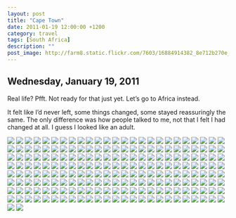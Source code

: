 ```yaml
---
layout: post
title: "Cape Town"
date: 2011-01-19 12:00:00 +1200
category: travel
tags: [South Africa]
description: ""
post_image: http://farm8.static.flickr.com/7603/16884914382_8e712b270e_o.jpg
---
```

Wednesday, January 19, 2011
---------------------------

Real life? Pfft. Not ready for that just yet. Let’s go to Africa
instead.

It felt like I’d never left, some things changed, some stayed
reassuringly the same. The only difference was how people talked to me,
not that I felt I had changed at all. I guess I looked like an adult.

[![](http://farm3.static.flickr.com/2883/9542732549_86be0ca709_c.jpg)](http://farm3.static.flickr.com/2883/9542732549_17ba919457_o.jpg)
[![](http://farm8.static.flickr.com/7348/9542733567_58bceb8139_c.jpg)](http://farm8.static.flickr.com/7348/9542733567_fa8df7ea1e_o.jpg)
[![](http://farm4.static.flickr.com/3795/9545523618_fcf8dd0cb8_c.jpg)](http://farm4.static.flickr.com/3795/9545523618_1899d7d316_o.jpg)
[![](http://farm3.static.flickr.com/2818/9545524286_96619b39b8_c.jpg)](http://farm3.static.flickr.com/2818/9545524286_11773458e9_o.jpg)
[![](http://farm3.static.flickr.com/2839/9545525132_7d37bb5e80_c.jpg)](http://farm3.static.flickr.com/2839/9545525132_ccd21d2af0_o.jpg)
[![](http://farm6.static.flickr.com/5338/9545525828_3742de7218_c.jpg)](http://farm6.static.flickr.com/5338/9545525828_4fcc445081_o.jpg)
[![](http://farm8.static.flickr.com/7329/9545526594_3c4f99ebd2_c.jpg)](http://farm8.static.flickr.com/7329/9545526594_ca108b428b_o.jpg)
[![](http://farm6.static.flickr.com/5524/9542737953_37a8ae2fe6_c.jpg)](http://farm6.static.flickr.com/5524/9542737953_f0c59da58d_o.jpg)
[![](http://farm6.static.flickr.com/5504/9542738683_7c5520c1a9_c.jpg)](http://farm6.static.flickr.com/5504/9542738683_bec2abb3cc_o.jpg)
[![](http://farm6.static.flickr.com/5464/9545528680_f9cb1933e4_c.jpg)](http://farm6.static.flickr.com/5464/9545528680_1ba0c0dae7_o.jpg)
[![](http://farm4.static.flickr.com/3696/9542739923_34b5abf64c_c.jpg)](http://farm4.static.flickr.com/3696/9542739923_6b53a26b07_o.jpg)
[![](http://farm3.static.flickr.com/2885/9542740667_13de24d52b_c.jpg)](http://farm3.static.flickr.com/2885/9542740667_8b0d647f53_o.jpg)
[![](http://farm8.static.flickr.com/7299/9542741299_b1d7d08713_c.jpg)](http://farm8.static.flickr.com/7299/9542741299_345f4ec08d_o.jpg)
[![](http://farm4.static.flickr.com/3688/9542742167_c59575fd4d_c.jpg)](http://farm4.static.flickr.com/3688/9542742167_8df98fa38f_o.jpg)
[![](http://farm4.static.flickr.com/3742/9545532384_d8b31b5a78_c.jpg)](http://farm4.static.flickr.com/3742/9545532384_271047c075_o.jpg)
[![](http://farm6.static.flickr.com/5483/9545533424_ed74e57190_c.jpg)](http://farm6.static.flickr.com/5483/9545533424_ecd404d906_o.jpg)
[![](http://farm3.static.flickr.com/2824/9545534082_78ccde5eea_c.jpg)](http://farm3.static.flickr.com/2824/9545534082_6f47dd339e_o.jpg)
[![](http://farm4.static.flickr.com/3738/9542745111_edf0914bd4_c.jpg)](http://farm4.static.flickr.com/3738/9542745111_5077807999_o.jpg)
[![](http://farm6.static.flickr.com/5328/9545535452_67ce14b978_c.jpg)](http://farm6.static.flickr.com/5328/9545535452_e0207e53a5_o.jpg)
[![](http://farm6.static.flickr.com/5506/9542746369_c7296d19b5_c.jpg)](http://farm6.static.flickr.com/5506/9542746369_46875362e3_o.jpg)
[![](http://farm6.static.flickr.com/5459/9542747143_9c73b4f20e_c.jpg)](http://farm6.static.flickr.com/5459/9542747143_955cb010d7_o.jpg)
[![](http://farm6.static.flickr.com/5472/9545537428_b5861d202b_c.jpg)](http://farm6.static.flickr.com/5472/9545537428_c575dd9332_o.jpg)
[![](http://farm6.static.flickr.com/5517/9545538030_d44b4e493a_c.jpg)](http://farm6.static.flickr.com/5517/9545538030_f7a213ea91_o.jpg)
[![](http://farm8.static.flickr.com/7425/9545538512_d15c1b545c_c.jpg)](http://farm8.static.flickr.com/7425/9545538512_bda272da8b_o.jpg)
[![](http://farm8.static.flickr.com/7408/9545538896_89d65d2c6b_c.jpg)](http://farm8.static.flickr.com/7408/9545538896_6d574aa5b7_o.jpg)
[![](http://farm8.static.flickr.com/7298/9542749775_1773be23c8_c.jpg)](http://farm8.static.flickr.com/7298/9542749775_30bb496923_o.jpg)
[![](http://farm3.static.flickr.com/2826/9542750605_c7a050067b_c.jpg)](http://farm3.static.flickr.com/2826/9542750605_4507a0aeb0_o.jpg)
[![](http://farm4.static.flickr.com/3801/9545541248_ee73609c91_c.jpg)](http://farm4.static.flickr.com/3801/9545541248_4e23771de3_o.jpg)
[![](http://farm4.static.flickr.com/3721/9545541842_feac9ce538_c.jpg)](http://farm4.static.flickr.com/3721/9545541842_3f057af399_o.jpg)
[![](http://farm4.static.flickr.com/3730/9542752723_02a5302079_c.jpg)](http://farm4.static.flickr.com/3730/9542752723_595bb09368_o.jpg)
[![](http://farm8.static.flickr.com/7347/9542753471_d98b3a20bf_c.jpg)](http://farm8.static.flickr.com/7347/9542753471_37d669b4e9_o.jpg)
[![](http://farm6.static.flickr.com/5331/9545544122_77579b3963_c.jpg)](http://farm6.static.flickr.com/5331/9545544122_ddf6d6a3b8_o.jpg)
[![](http://farm6.static.flickr.com/5523/9545545080_f5b3beeb9a_c.jpg)](http://farm6.static.flickr.com/5523/9545545080_3bf8cfef71_o.jpg)
[![](http://farm4.static.flickr.com/3724/9545545774_079467c3b5_c.jpg)](http://farm4.static.flickr.com/3724/9545545774_d809806c97_o.jpg)
[![](http://farm4.static.flickr.com/3797/9542756473_eaf626ffcb_c.jpg)](http://farm4.static.flickr.com/3797/9542756473_a6d988f1de_o.jpg)
[![](http://farm8.static.flickr.com/7342/9545547142_08906b8c9b_c.jpg)](http://farm8.static.flickr.com/7342/9545547142_6d96d39803_o.jpg)
[![](http://farm8.static.flickr.com/7295/9542757981_81726398c7_c.jpg)](http://farm8.static.flickr.com/7295/9542757981_0447fbfbc8_o.jpg)
[![](http://farm6.static.flickr.com/5519/9542758523_0ff145b08a_c.jpg)](http://farm6.static.flickr.com/5519/9542758523_570186ec89_o.jpg)
[![](http://farm4.static.flickr.com/3800/9545549096_6c686a6ae5_c.jpg)](http://farm4.static.flickr.com/3800/9545549096_b96f5992ab_o.jpg)
[![](http://farm4.static.flickr.com/3772/9545549836_98941ca563_c.jpg)](http://farm4.static.flickr.com/3772/9545549836_39bbf66d74_o.jpg)
[![](http://farm3.static.flickr.com/2838/9542760503_b9afb339c4_c.jpg)](http://farm3.static.flickr.com/2838/9542760503_996ea20b3b_o.jpg)
[![](http://farm6.static.flickr.com/5517/9542761177_9948e1c564_c.jpg)](http://farm6.static.flickr.com/5517/9542761177_cfccf94864_o.jpg)
[![](http://farm4.static.flickr.com/3683/9545552064_1dc2b4eb6c_c.jpg)](http://farm4.static.flickr.com/3683/9545552064_620541cf68_o.jpg)
[![](http://farm8.static.flickr.com/7298/9545553194_f1f4f28be8_c.jpg)](http://farm8.static.flickr.com/7298/9545553194_a713d6bb53_o.jpg)
[![](http://farm6.static.flickr.com/5339/9545554572_0911ebffd1_c.jpg)](http://farm6.static.flickr.com/5339/9545554572_1f39d23a1b_o.jpg)
[![](http://farm4.static.flickr.com/3700/9542765775_569a8e44ae_c.jpg)](http://farm4.static.flickr.com/3700/9542765775_9c2c3bd1a4_o.jpg)
[![](http://farm8.static.flickr.com/7324/9545556466_c28f598e7d_c.jpg)](http://farm8.static.flickr.com/7324/9545556466_ce3226bbab_o.jpg)
[![](http://farm4.static.flickr.com/3788/9545557220_efedf2155a_c.jpg)](http://farm4.static.flickr.com/3788/9545557220_5b934a6d09_o.jpg)
[![](http://farm8.static.flickr.com/7457/9545558274_662de62d1c_c.jpg)](http://farm8.static.flickr.com/7457/9545558274_d16421e1b5_o.jpg)
[![](http://farm6.static.flickr.com/5332/9545559000_b3654bb761_c.jpg)](http://farm6.static.flickr.com/5332/9545559000_e93b4b5389_o.jpg)
[![](http://farm8.static.flickr.com/7377/9545559440_c26f5c662c_c.jpg)](http://farm8.static.flickr.com/7377/9545559440_b94596ed87_o.jpg)
[![](http://farm3.static.flickr.com/2883/9545559882_371d6c3dd6_c.jpg)](http://farm3.static.flickr.com/2883/9545559882_c6a672c816_o.jpg)
[![](http://farm3.static.flickr.com/2807/9542770923_95a560f009_c.jpg)](http://farm3.static.flickr.com/2807/9542770923_d4a45c7edc_o.jpg)
[![](http://farm3.static.flickr.com/2840/9545561582_4241747ae9_c.jpg)](http://farm3.static.flickr.com/2840/9545561582_a32a065e01_o.jpg)
[![](http://farm3.static.flickr.com/2813/9542772487_f35b9e8575_c.jpg)](http://farm3.static.flickr.com/2813/9542772487_4843ce6477_o.jpg)
[![](http://farm6.static.flickr.com/5536/9545563180_045e10d6e4_c.jpg)](http://farm6.static.flickr.com/5536/9545563180_a3f3c02a6c_o.jpg)
[![](http://farm8.static.flickr.com/7415/9545563998_a3c7f57b0a_c.jpg)](http://farm8.static.flickr.com/7415/9545563998_33ff82c9df_o.jpg)
[![](http://farm4.static.flickr.com/3709/9542774883_eca77fdfd1_c.jpg)](http://farm4.static.flickr.com/3709/9542774883_6581fa0eee_o.jpg)
[![](http://farm3.static.flickr.com/2807/9542775509_cd276859c7_c.jpg)](http://farm3.static.flickr.com/2807/9542775509_2c72e6965f_o.jpg)
[![](http://farm8.static.flickr.com/7337/9542776433_504ce754fe_c.jpg)](http://farm8.static.flickr.com/7337/9542776433_93f127d700_o.jpg)
[![](http://farm4.static.flickr.com/3761/9542777057_cb9658d3c1_c.jpg)](http://farm4.static.flickr.com/3761/9542777057_7c79e27fbb_o.jpg)
[![](http://farm8.static.flickr.com/7358/9545567716_9f86d237e4_c.jpg)](http://farm8.static.flickr.com/7358/9545567716_37d37f6071_o.jpg)
[![](http://farm6.static.flickr.com/5441/9545568514_06045661cd_c.jpg)](http://farm6.static.flickr.com/5441/9545568514_63c761d01e_o.jpg)
[![](http://farm4.static.flickr.com/3743/9542779197_36d8e1f4f4_c.jpg)](http://farm4.static.flickr.com/3743/9542779197_096fc92cb0_o.jpg)
[![](http://farm4.static.flickr.com/3770/9545570066_e6dc456506_c.jpg)](http://farm4.static.flickr.com/3770/9545570066_8c6a3a260c_o.jpg)
[![](http://farm3.static.flickr.com/2835/9545570698_cddba0575d_c.jpg)](http://farm3.static.flickr.com/2835/9545570698_4aa6923835_o.jpg)
[![](http://farm8.static.flickr.com/7438/9542781827_81165c649f_c.jpg)](http://farm8.static.flickr.com/7438/9542781827_b03f3c6bd3_o.jpg)
[![](http://farm6.static.flickr.com/5329/9545572636_f40dbe6e5e_c.jpg)](http://farm6.static.flickr.com/5329/9545572636_24433e8cc1_o.jpg)
[![](http://farm6.static.flickr.com/5348/9545573232_20bfabf287_c.jpg)](http://farm6.static.flickr.com/5348/9545573232_942c6cb3b2_o.jpg)
[![](http://farm8.static.flickr.com/7410/9545573982_3dd37e2e40_c.jpg)](http://farm8.static.flickr.com/7410/9545573982_51186d8b99_o.jpg)
[![](http://farm6.static.flickr.com/5467/9545574836_c3eac9eebb_c.jpg)](http://farm6.static.flickr.com/5467/9545574836_cb0915f17d_o.jpg)
[![](http://farm6.static.flickr.com/5461/9542785745_57ac8a9c6e_c.jpg)](http://farm6.static.flickr.com/5461/9542785745_ccfa32101b_o.jpg)
[![](http://farm4.static.flickr.com/3794/9542786451_5bd050c619_c.jpg)](http://farm4.static.flickr.com/3794/9542786451_13b3a90650_o.jpg)
[![](http://farm4.static.flickr.com/3741/9545576834_61dfd08749_c.jpg)](http://farm4.static.flickr.com/3741/9545576834_4bc633263c_o.jpg)
[![](http://farm6.static.flickr.com/5446/9545577302_f640077480_c.jpg)](http://farm6.static.flickr.com/5446/9545577302_c1e33e1ff4_o.jpg)
[![](http://farm4.static.flickr.com/3781/9545578154_605afd0f3d_c.jpg)](http://farm4.static.flickr.com/3781/9545578154_206b97e75d_o.jpg)
[![](http://farm3.static.flickr.com/2810/9542788619_76b69dfb78_c.jpg)](http://farm3.static.flickr.com/2810/9542788619_3c37a3ccc4_o.jpg)
[![](http://farm4.static.flickr.com/3767/9545579340_e82225cc0a_c.jpg)](http://farm4.static.flickr.com/3767/9545579340_3439029189_o.jpg)
[![](http://farm8.static.flickr.com/7361/9542801129_93fc639dc6_c.jpg)](http://farm8.static.flickr.com/7361/9542801129_4c1eae278a_o.jpg)
[![](http://farm6.static.flickr.com/5456/9542803269_a2de8d55ce_c.jpg)](http://farm6.static.flickr.com/5456/9542803269_e0f3459ed8_o.jpg)
[![](http://farm3.static.flickr.com/2835/9545594164_ce14a1d062_c.jpg)](http://farm3.static.flickr.com/2835/9545594164_263e831af4_o.jpg)
[![](http://farm4.static.flickr.com/3713/9542805261_30c3b4e488_c.jpg)](http://farm4.static.flickr.com/3713/9542805261_9abfa90f9c_o.jpg)
[![](http://farm4.static.flickr.com/3678/9545596158_3ab2b7e774_c.jpg)](http://farm4.static.flickr.com/3678/9545596158_18b72a942a_o.jpg)
[![](http://farm4.static.flickr.com/3704/9545597300_2e21ff5c6c_c.jpg)](http://farm4.static.flickr.com/3704/9545597300_925da69a59_o.jpg)
[![](http://farm3.static.flickr.com/2861/9542808827_e31601525b_c.jpg)](http://farm3.static.flickr.com/2861/9542808827_40529d37d1_o.jpg)
[![](http://farm3.static.flickr.com/2864/9545601066_d9ec0b1659_c.jpg)](http://farm3.static.flickr.com/2864/9545601066_795fbf35c0_o.jpg)
[![](http://farm4.static.flickr.com/3731/9542812785_40815d4d5a_c.jpg)](http://farm4.static.flickr.com/3731/9542812785_2ed6323933_o.jpg)
[![](http://farm4.static.flickr.com/3821/9542814493_2b3d9aebec_c.jpg)](http://farm4.static.flickr.com/3821/9542814493_b5375b26dd_o.jpg)
[![](http://farm4.static.flickr.com/3729/9542816035_87cc0fa311_c.jpg)](http://farm4.static.flickr.com/3729/9542816035_74aa2eb4e8_o.jpg)
[![](http://farm4.static.flickr.com/3791/9545607466_c37bb32550_c.jpg)](http://farm4.static.flickr.com/3791/9545607466_59eb7da03f_o.jpg)
[![](http://farm6.static.flickr.com/5489/9542818225_d77ba4d087_c.jpg)](http://farm6.static.flickr.com/5489/9542818225_f7c4a2f2d8_o.jpg)
[![](http://farm3.static.flickr.com/2878/9545610396_a5e59a7f39_c.jpg)](http://farm3.static.flickr.com/2878/9545610396_bce072c8be_o.jpg)
[![](http://farm3.static.flickr.com/2872/9542821965_7f28c72cca_c.jpg)](http://farm3.static.flickr.com/2872/9542821965_90df481565_o.jpg)
[![](http://farm8.static.flickr.com/7333/9542823351_58f53f13d9_c.jpg)](http://farm8.static.flickr.com/7333/9542823351_24fe45b423_o.jpg)
[![](http://farm8.static.flickr.com/7447/9545614508_d461acb221_c.jpg)](http://farm8.static.flickr.com/7447/9545614508_187337ecd5_o.jpg)
[![](http://farm6.static.flickr.com/5455/9542825207_ebc631f277_c.jpg)](http://farm6.static.flickr.com/5455/9542825207_6a23c83df2_o.jpg)
[![](http://farm8.static.flickr.com/7332/9545616338_7bca0d3fa5_c.jpg)](http://farm8.static.flickr.com/7332/9545616338_1d899a1328_o.jpg)
[![](http://farm4.static.flickr.com/3730/9545617620_8237e47cc4_c.jpg)](http://farm4.static.flickr.com/3730/9545617620_be5cfb6b8d_o.jpg)
[![](http://farm8.static.flickr.com/7284/9542828913_f34561f4b0_c.jpg)](http://farm8.static.flickr.com/7284/9542828913_23c235fd6f_o.jpg)
[![](http://farm8.static.flickr.com/7367/9545620666_b5e2dca059_c.jpg)](http://farm8.static.flickr.com/7367/9545620666_8f324eb14d_o.jpg)
[![](http://farm3.static.flickr.com/2877/9545622058_a3679906f3_c.jpg)](http://farm3.static.flickr.com/2877/9545622058_70bd9148ea_o.jpg)
[![](http://farm8.static.flickr.com/7394/9545623380_bde4b6b866_c.jpg)](http://farm8.static.flickr.com/7394/9545623380_04cfc8eb1f_o.jpg)
[![](http://farm4.static.flickr.com/3691/9545624284_f62e67133a_c.jpg)](http://farm4.static.flickr.com/3691/9545624284_7e86a74c3e_o.jpg)
[![](http://farm8.static.flickr.com/7391/9545625570_35f56800f4_c.jpg)](http://farm8.static.flickr.com/7391/9545625570_2e9866e4ea_o.jpg)
[![](http://farm8.static.flickr.com/7412/9542836903_2f88bd96eb_c.jpg)](http://farm8.static.flickr.com/7412/9542836903_d582b0c47f_o.jpg)
[![](http://farm6.static.flickr.com/5324/9542838063_288e2fd6ff_c.jpg)](http://farm6.static.flickr.com/5324/9542838063_c71bdfa515_o.jpg)
[![](http://farm6.static.flickr.com/5340/9545628782_755e512fb1_c.jpg)](http://farm6.static.flickr.com/5340/9545628782_0e6828b0c5_o.jpg)
[![](http://farm4.static.flickr.com/3793/9545629984_1953ff854d_c.jpg)](http://farm4.static.flickr.com/3793/9545629984_4123cf38f9_o.jpg)
[![](http://farm3.static.flickr.com/2854/9542840955_9e298bd4eb_c.jpg)](http://farm3.static.flickr.com/2854/9542840955_63dc44a35e_o.jpg)
[![](http://farm4.static.flickr.com/3802/9542841845_603c7c6df4_c.jpg)](http://farm4.static.flickr.com/3802/9542841845_7f727639c7_o.jpg)
[![](http://farm8.static.flickr.com/7347/9545632882_25fe485e0c_c.jpg)](http://farm8.static.flickr.com/7347/9545632882_a5dfd27898_o.jpg)
[![](http://farm6.static.flickr.com/5332/9542844185_69522d864f_c.jpg)](http://farm6.static.flickr.com/5332/9542844185_0b19973810_o.jpg)
[![](http://farm3.static.flickr.com/2808/9542845049_b368c59269_c.jpg)](http://farm3.static.flickr.com/2808/9542845049_bb49f6f022_o.jpg)
[![](http://farm6.static.flickr.com/5500/9545637196_36b09d1c4f_c.jpg)](http://farm6.static.flickr.com/5500/9545637196_c98a500c7b_o.jpg)
[![](http://farm6.static.flickr.com/5445/9545638674_6d43bfc0d6_c.jpg)](http://farm6.static.flickr.com/5445/9545638674_d360515597_o.jpg)
[![](http://farm8.static.flickr.com/7330/9545640002_bdbacc4da7_c.jpg)](http://farm8.static.flickr.com/7330/9545640002_a5f3a8b6d3_o.jpg)
[![](http://farm3.static.flickr.com/2809/9545641436_749038cc82_c.jpg)](http://farm3.static.flickr.com/2809/9545641436_eb98b33638_o.jpg)
[![](http://farm3.static.flickr.com/2894/9545643302_a6b5630147_c.jpg)](http://farm3.static.flickr.com/2894/9545643302_7149946602_o.jpg)
[![](http://farm8.static.flickr.com/7368/9542855417_f17ff00586_c.jpg)](http://farm8.static.flickr.com/7368/9542855417_69004d9331_o.jpg)
[![](http://farm3.static.flickr.com/2883/9545647232_3364b8b326_c.jpg)](http://farm3.static.flickr.com/2883/9545647232_bcee3caa47_o.jpg)
[![](http://farm6.static.flickr.com/5496/9542859105_563b873774_c.jpg)](http://farm6.static.flickr.com/5496/9542859105_551a76260f_o.jpg)
[![](http://farm4.static.flickr.com/3798/9545650980_d5b4cf4e8e_c.jpg)](http://farm4.static.flickr.com/3798/9545650980_1b0a051642_o.jpg)
[![](http://farm6.static.flickr.com/5453/9545652464_85485a9f3f_c.jpg)](http://farm6.static.flickr.com/5453/9545652464_9a82781df6_o.jpg)
[![](http://farm4.static.flickr.com/3693/9546388938_de7a35b0fb_c.jpg)](http://farm4.static.flickr.com/3693/9546388938_c141a329a3_o.jpg)
[![](http://farm3.static.flickr.com/2887/9543599109_01293d0809_c.jpg)](http://farm3.static.flickr.com/2887/9543599109_ac765a1efe_o.jpg)
[![](http://farm8.static.flickr.com/7311/9543599693_2da6c1876f_c.jpg)](http://farm8.static.flickr.com/7311/9543599693_8d1449f1e4_o.jpg)
[![](http://farm4.static.flickr.com/3798/9543600523_639bccc362_c.jpg)](http://farm4.static.flickr.com/3798/9543600523_5a5f88a6e4_o.jpg)
[![](http://farm4.static.flickr.com/3791/9546391710_fc4e987144_c.jpg)](http://farm4.static.flickr.com/3791/9546391710_218356a034_o.jpg)
[![](http://farm8.static.flickr.com/7408/9546392426_842c26e9a5_c.jpg)](http://farm8.static.flickr.com/7408/9546392426_60848a4d43_o.jpg)
[![](http://farm4.static.flickr.com/3734/9546393340_8e498d2f49_c.jpg)](http://farm4.static.flickr.com/3734/9546393340_506a6dc388_o.jpg)
[![](http://farm6.static.flickr.com/5329/9546394384_edb8781335_c.jpg)](http://farm6.static.flickr.com/5329/9546394384_b0f6572372_o.jpg)
[![](http://farm3.static.flickr.com/2817/9546394934_633e34ba9b_c.jpg)](http://farm3.static.flickr.com/2817/9546394934_fff1c92fb2_o.jpg)
[![](http://farm4.static.flickr.com/3757/9543605237_55c57d59a2_c.jpg)](http://farm4.static.flickr.com/3757/9543605237_f8f6600c0f_o.jpg)
[![](http://farm3.static.flickr.com/2843/9543606001_7f2e50d3dd_c.jpg)](http://farm3.static.flickr.com/2843/9543606001_02b5bfec37_o.jpg)
[![](http://farm4.static.flickr.com/3786/9546396886_a87f63fc65_c.jpg)](http://farm4.static.flickr.com/3786/9546396886_70683e2387_o.jpg)
[![](http://farm6.static.flickr.com/5481/9546397582_5d8c027f82_c.jpg)](http://farm6.static.flickr.com/5481/9546397582_d689a25bc2_o.jpg)
[![](http://farm8.static.flickr.com/7339/9546398326_7bea0f84bf_c.jpg)](http://farm8.static.flickr.com/7339/9546398326_002dcb1271_o.jpg)
[![](http://farm8.static.flickr.com/7408/9546399168_3bb783dd1a_c.jpg)](http://farm8.static.flickr.com/7408/9546399168_7fbe307dba_o.jpg)
[![](http://farm4.static.flickr.com/3667/9546400314_0a1cae1cdb_c.jpg)](http://farm4.static.flickr.com/3667/9546400314_580de7e91f_o.jpg)
[![](http://farm4.static.flickr.com/3676/9543610847_2f1e2aaa22_c.jpg)](http://farm4.static.flickr.com/3676/9543610847_cf29751e18_o.jpg)
[![](http://farm4.static.flickr.com/3671/9543611307_a9a945eebb_c.jpg)](http://farm4.static.flickr.com/3671/9543611307_5f7c5f427d_o.jpg)
[![](http://farm6.static.flickr.com/5463/9546402474_2777d1a09a_c.jpg)](http://farm6.static.flickr.com/5463/9546402474_e9992f9d04_o.jpg)
[![](http://farm4.static.flickr.com/3755/9546403006_d72731a5d1_c.jpg)](http://farm4.static.flickr.com/3755/9546403006_75bb17f826_o.jpg)
[![](http://farm4.static.flickr.com/3735/9543613215_c742e71727_c.jpg)](http://farm4.static.flickr.com/3735/9543613215_301ea2fd07_o.jpg)
[![](http://farm4.static.flickr.com/3733/9546404336_be6ca988e5_c.jpg)](http://farm4.static.flickr.com/3733/9546404336_45a1fede91_o.jpg)
[![](http://farm6.static.flickr.com/5328/9543614533_aec333f725_c.jpg)](http://farm6.static.flickr.com/5328/9543614533_b25da7b1f2_o.jpg)
[![](http://farm6.static.flickr.com/5462/9543615245_3cef6bb97e_c.jpg)](http://farm6.static.flickr.com/5462/9543615245_40c0f36c5f_o.jpg)
[![](http://farm4.static.flickr.com/3741/9546406602_e0a0423809_c.jpg)](http://farm4.static.flickr.com/3741/9546406602_5c29f443e5_o.jpg)
[![](http://farm4.static.flickr.com/3752/9546407194_a1a9e7f379_c.jpg)](http://farm4.static.flickr.com/3752/9546407194_950d17c859_o.jpg)
[![](http://farm6.static.flickr.com/5538/9546408040_25c87d140e_c.jpg)](http://farm6.static.flickr.com/5538/9546408040_dc70e82cb2_o.jpg)
[![](http://farm6.static.flickr.com/5475/9543618273_db387d0075_c.jpg)](http://farm6.static.flickr.com/5475/9543618273_41014f921e_o.jpg)
[![](http://farm8.static.flickr.com/7411/9543618785_1ba402a1bd_c.jpg)](http://farm8.static.flickr.com/7411/9543618785_05c8efec82_o.jpg)
[![](http://farm4.static.flickr.com/3791/9543619581_bd517ff7ab_c.jpg)](http://farm4.static.flickr.com/3791/9543619581_b19616acb8_o.jpg)
[![](http://farm6.static.flickr.com/5490/9546410846_6014f97572_c.jpg)](http://farm6.static.flickr.com/5490/9546410846_4258328591_o.jpg)
[![](http://farm6.static.flickr.com/5527/9546411744_206927404d_c.jpg)](http://farm6.static.flickr.com/5527/9546411744_0e2b27a21d_o.jpg)
[![](http://farm8.static.flickr.com/7430/9546412182_f3f575d2ff_c.jpg)](http://farm8.static.flickr.com/7430/9546412182_fa1b7d2c3a_o.jpg)
[![](http://farm6.static.flickr.com/5499/9543622073_4911dc2c9a_c.jpg)](http://farm6.static.flickr.com/5499/9543622073_69dd10953e_o.jpg)
[![](http://farm4.static.flickr.com/3757/9543622483_9515e40ee3_c.jpg)](http://farm4.static.flickr.com/3757/9543622483_30d5aedf47_o.jpg)
[![](http://farm4.static.flickr.com/3816/9546413636_2a151ccde8_c.jpg)](http://farm4.static.flickr.com/3816/9546413636_d5cd596598_o.jpg)
[![](http://farm8.static.flickr.com/7405/9543623463_92aa2296d4_c.jpg)](http://farm8.static.flickr.com/7405/9543623463_18777438ab_o.jpg)
[![](http://farm6.static.flickr.com/5461/9543624027_52568ca197_c.jpg)](http://farm6.static.flickr.com/5461/9543624027_9af9e572f2_o.jpg)
[![](http://farm6.static.flickr.com/5448/9546415038_71e063efec_c.jpg)](http://farm6.static.flickr.com/5448/9546415038_cfdc019802_o.jpg)
[![](http://farm4.static.flickr.com/3786/9543624799_6a0096f7e7_c.jpg)](http://farm4.static.flickr.com/3786/9543624799_016c8dc848_o.jpg)
[![](http://farm6.static.flickr.com/5545/9546415840_6665115c1d_c.jpg)](http://farm6.static.flickr.com/5545/9546415840_aaebd2035d_o.jpg)
[![](http://farm8.static.flickr.com/7386/9546416254_a4155e5245_c.jpg)](http://farm8.static.flickr.com/7386/9546416254_aee2f4a772_o.jpg)
[![](http://farm6.static.flickr.com/5335/9543626155_d6fa531f57_c.jpg)](http://farm6.static.flickr.com/5335/9543626155_f1f9097225_o.jpg)
[![](http://farm4.static.flickr.com/3695/9546417504_0d2af48dc1_c.jpg)](http://farm4.static.flickr.com/3695/9546417504_28f6dc47c2_o.jpg)
[![](http://farm8.static.flickr.com/7312/9543627177_0cc3d221b7_c.jpg)](http://farm8.static.flickr.com/7312/9543627177_3835f09b80_o.jpg)
[![](http://farm8.static.flickr.com/7286/9546418492_d72f968617_c.jpg)](http://farm8.static.flickr.com/7286/9546418492_1c2899981f_o.jpg)
[![](http://farm8.static.flickr.com/7424/9543628461_7bd626eda5_c.jpg)](http://farm8.static.flickr.com/7424/9543628461_7dc5132088_o.jpg)
[![](http://farm6.static.flickr.com/5483/9546419606_95d88ab19b_c.jpg)](http://farm6.static.flickr.com/5483/9546419606_117224c2e9_o.jpg)
[![](http://farm8.static.flickr.com/7449/9543629837_e3834e744b_c.jpg)](http://farm8.static.flickr.com/7449/9543629837_639f486ebc_o.jpg)
[![](http://farm8.static.flickr.com/7378/9543630493_3fc6ea5f02_c.jpg)](http://farm8.static.flickr.com/7378/9543630493_123fde8dc7_o.jpg)
[![](http://farm4.static.flickr.com/3681/9543631003_47ec5bef2f_c.jpg)](http://farm4.static.flickr.com/3681/9543631003_ce90314f84_o.jpg)
[![](http://farm8.static.flickr.com/7315/9546422452_a9d007c247_c.jpg)](http://farm8.static.flickr.com/7315/9546422452_bfcc6f27c0_o.jpg)
[![](http://farm6.static.flickr.com/5516/9543632241_032ccf1734_c.jpg)](http://farm6.static.flickr.com/5516/9543632241_1252837ef8_o.jpg)
[![](http://farm8.static.flickr.com/7407/9546423606_ebe7fc1e12_c.jpg)](http://farm8.static.flickr.com/7407/9546423606_6042130811_o.jpg)
[![](http://farm8.static.flickr.com/7361/9546424250_6edcbc609b_c.jpg)](http://farm8.static.flickr.com/7361/9546424250_725c7edaa3_o.jpg)
[![](http://farm6.static.flickr.com/5338/9543633819_e9473849f0_c.jpg)](http://farm6.static.flickr.com/5338/9543633819_978a9c993b_o.jpg)
[![](http://farm8.static.flickr.com/7401/9543634421_76771c46b6_c.jpg)](http://farm8.static.flickr.com/7401/9543634421_d8be9e8b6f_o.jpg)
[![](http://farm4.static.flickr.com/3707/9546425732_5a2e51903f_c.jpg)](http://farm4.static.flickr.com/3707/9546425732_3bc170ea1d_o.jpg)
[![](http://farm6.static.flickr.com/5480/9543635449_1a4ac4fd7c_c.jpg)](http://farm6.static.flickr.com/5480/9543635449_5aecde9f66_o.jpg)
[![](http://farm6.static.flickr.com/5346/9543635989_b0326b9ed1_c.jpg)](http://farm6.static.flickr.com/5346/9543635989_37c39f173e_o.jpg)
[![](http://farm4.static.flickr.com/3801/9546427134_4c4859e71f_c.jpg)](http://farm4.static.flickr.com/3801/9546427134_50c3ff8ebe_o.jpg)
[![](http://farm3.static.flickr.com/2885/9543636831_e4aecb5646_c.jpg)](http://farm3.static.flickr.com/2885/9543636831_d6e4c0b311_o.jpg)
[![](http://farm4.static.flickr.com/3708/9546428030_d0bb35b88f_c.jpg)](http://farm4.static.flickr.com/3708/9546428030_19e5671b27_o.jpg)
[![](http://farm6.static.flickr.com/5516/9546429048_d900cb7243_c.jpg)](http://farm6.static.flickr.com/5516/9546429048_7087649218_o.jpg)
[![](http://farm4.static.flickr.com/3724/9546430188_7f28f843e2_c.jpg)](http://farm4.static.flickr.com/3724/9546430188_80ee5049f5_o.jpg)
[![](http://farm6.static.flickr.com/5548/9546430940_79a5d5748d_c.jpg)](http://farm6.static.flickr.com/5548/9546430940_846c8aac71_o.jpg)
[![](http://farm8.static.flickr.com/7402/9543641017_c909fdfe1f_c.jpg)](http://farm8.static.flickr.com/7402/9543641017_49ea127c8c_o.jpg)
[![](http://farm4.static.flickr.com/3754/9546432164_d03a6d61ba_c.jpg)](http://farm4.static.flickr.com/3754/9546432164_7af38744f9_o.jpg)
[![](http://farm4.static.flickr.com/3790/9543642731_f510a4989a_c.jpg)](http://farm4.static.flickr.com/3790/9543642731_60694f0559_o.jpg)
[![](http://farm6.static.flickr.com/5532/9543643653_95a9cd648c_c.jpg)](http://farm6.static.flickr.com/5532/9543643653_27bc3cfaf6_o.jpg)
[![](http://farm4.static.flickr.com/3781/9546434998_13b8094645_c.jpg)](http://farm4.static.flickr.com/3781/9546434998_ea2a1ce53c_o.jpg)
[![](http://farm8.static.flickr.com/7313/9543645155_cc05557ef8_c.jpg)](http://farm8.static.flickr.com/7313/9543645155_916975e345_o.jpg)
[![](http://farm6.static.flickr.com/5476/9543645849_7128596dc6_c.jpg)](http://farm6.static.flickr.com/5476/9543645849_03ca627153_o.jpg)
[![](http://farm6.static.flickr.com/5505/9546437200_9ba07f95df_c.jpg)](http://farm6.static.flickr.com/5505/9546437200_ee2aec50c3_o.jpg)
[![](http://farm4.static.flickr.com/3785/9543647797_1edcd33c3a_c.jpg)](http://farm4.static.flickr.com/3785/9543647797_d05056917e_o.jpg)
[![](http://farm6.static.flickr.com/5340/9543648665_0553ac56e5_c.jpg)](http://farm6.static.flickr.com/5340/9543648665_4d9dcbc337_o.jpg)
[![](http://farm4.static.flickr.com/3729/9546439984_fa9ec4b00f_c.jpg)](http://farm4.static.flickr.com/3729/9546439984_4dfb108b05_o.jpg)
[![](http://farm6.static.flickr.com/5550/9546440726_9866d5c624_c.jpg)](http://farm6.static.flickr.com/5550/9546440726_d52d67522e_o.jpg)
[![](http://farm6.static.flickr.com/5548/9543651113_546d380fbe_c.jpg)](http://farm6.static.flickr.com/5548/9543651113_1f95c3d051_o.jpg)
